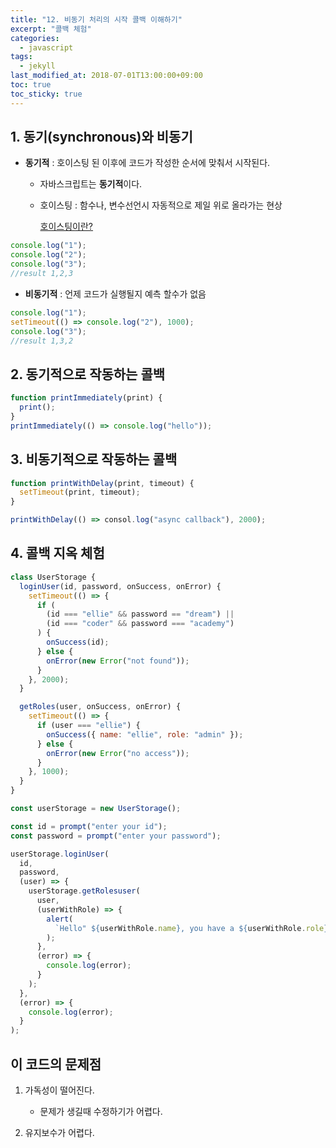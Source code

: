 ```yaml
---
title: "12. 비동기 처리의 시작 콜백 이해하기"
excerpt: "콜백 체험"
categories:
  - javascript
tags:
  - jekyll
last_modified_at: 2018-07-01T13:00:00+09:00
toc: true
toc_sticky: true
---
```


## 1. 동기(synchronous)와 비동기

- **동기적** : 호이스팅 된 이후에 코드가 작성한 순서에 맞춰서 시작된다.

  - 자바스크립트는 **동기적**이다.

  * 호이스팅 : 함수나, 변수선언시 자동적으로 제일 위로 올라가는 현상

    [호이스팅이란?](https://jungyosup.github.io/javascript/javascript03/)

```js
console.log("1");
console.log("2");
console.log("3");
//result 1,2,3
```

- **비동기적** : 언제 코드가 실행될지 예측 할수가 없음

```js
console.log("1");
setTimeout(() => console.log("2"), 1000);
console.log("3");
//result 1,3,2
```

## 2. 동기적으로 작동하는 콜백

```js
function printImmediately(print) {
  print();
}
printImmediately(() => console.log("hello"));
```

## 3. 비동기적으로 작동하는 콜백

```js
function printWithDelay(print, timeout) {
  setTimeout(print, timeout);
}

printWithDelay(() => consol.log("async callback"), 2000);
```

## 4. 콜백 지옥 체험

```js
class UserStorage {
  loginUser(id, password, onSuccess, onError) {
    setTimeout(() => {
      if (
        (id === "ellie" && password == "dream") ||
        (id === "coder" && password === "academy")
      ) {
        onSuccess(id);
      } else {
        onError(new Error("not found"));
      }
    }, 2000);
  }

  getRoles(user, onSuccess, onError) {
    setTimeout(() => {
      if (user === "ellie") {
        onSuccess({ name: "ellie", role: "admin" });
      } else {
        onError(new Error("no access"));
      }
    }, 1000);
  }
}

const userStorage = new UserStorage();

const id = prompt("enter your id");
const password = prompt("enter your password");

userStorage.loginUser(
  id,
  password,
  (user) => {
    userStorage.getRolesuser(
      user,
      (userWithRole) => {
        alert(
          `Hello" ${userWithRole.name}, you have a ${userWithRole.role} role`
        );
      },
      (error) => {
        console.log(error);
      }
    );
  },
  (error) => {
    console.log(error);
  }
);
```

## **이 코드의 문제점**

1. 가독성이 떨어진다.

   - 문제가 생길때 수정하기가 어렵다.

2. 유지보수가 어렵다.
